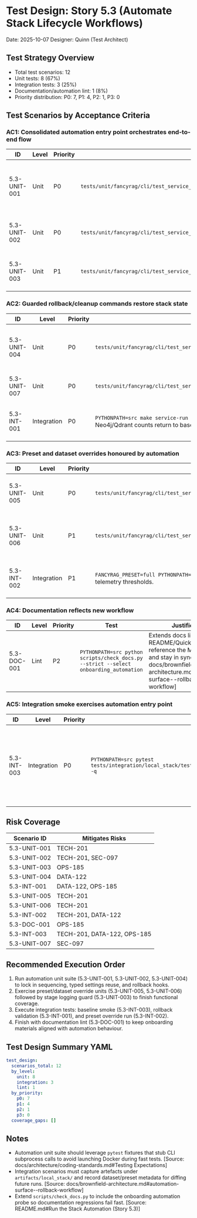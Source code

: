 # Test Design: Story 5.3 (Automate Stack Lifecycle Workflows)

Date: 2025-10-07
Designer: Quinn (Test Architect)

## Test Strategy Overview

- Total test scenarios: 12
- Unit tests: 8 (67%)
- Integration tests: 3 (25%)
- Documentation/automation lint: 1 (8%)
- Priority distribution: P0: 7, P1: 4, P2: 1, P3: 0

## Test Scenarios by Acceptance Criteria

### AC1: Consolidated automation entry point orchestrates end-to-end flow

| ID            | Level | Priority | Test | Justification |
| ------------- | ----- | -------- | ---- | ------------- |
| 5.3-UNIT-001  | Unit  | P0       | `tests/unit/fancyrag/cli/test_service_workflow.py::test_service_run_invokes_stages_in_order` | Verifies the Make/CLI wrapper calls bootstrap → ingest → export → evaluation → teardown exactly once, protecting sequencing. [Source: docs/brownfield-architecture.md#automation-surface--rollback-workflow] |
| 5.3-UNIT-002  | Unit  | P0       | `tests/unit/fancyrag/cli/test_service_workflow.py::test_service_run_uses_typed_settings_cache` | Ensures automation reuses `FancyRAGSettings` and does not rehydrate environment mid-run. [Source: docs/stories/5.2.centralise-typed-settings.md#dev-notes] |
| 5.3-UNIT-003  | Unit  | P1       | `tests/unit/fancyrag/cli/test_service_workflow.py::test_service_run_emits_stage_logs` | Confirms structured logging annotates each stage to aid operators. [Source: docs/architecture/overview.md#built-in-tool-playbook] |

### AC2: Guarded rollback/cleanup commands restore stack state

| ID            | Level       | Priority | Test | Justification |
| ------------- | ----------- | -------- | ---- | ------------- |
| 5.3-UNIT-004  | Unit        | P0       | `tests/unit/fancyrag/cli/test_service_workflow.py::test_service_rollback_invokes_cleanup` | Confirms rollback triggers Neo4j ingest cleanup, Qdrant deletion, and `--destroy-volumes` teardown. [Source: docs/brownfield-architecture.md#automation-surface--rollback-workflow] |
| 5.3-UNIT-007  | Unit        | P0       | `tests/unit/fancyrag/cli/test_service_workflow.py::test_stage_failure_sanitizes_summary` | Ensures StageFailure redacts secrets from automation logs/summaries. [Source: docs/architecture/coding-standards.md#Secrets Handling] |
| 5.3-INT-001   | Integration | P0       | `PYTHONPATH=src make service-run && make service-rollback` instrumentation asserts Neo4j/Qdrant counts return to baseline and QA artefacts persist. | End-to-end verification that cleanup restores environment without losing evidence. [Source: docs/architecture/projects/fancyrag-kg-build-refactor.md#4-data-flow] |

### AC3: Preset and dataset overrides honoured by automation

| ID            | Level | Priority | Test | Justification |
| ------------- | ----- | -------- | ---- | ------------- |
| 5.3-UNIT-005  | Unit  | P0       | `tests/unit/fancyrag/cli/test_service_workflow.py::test_service_run_applies_preset_env` | Ensures `FANCYRAG_PRESET` and CLI overrides map into `FancyRAGSettings`. [Source: docs/brownfield-architecture.md#configuration-presets--contracts] |
| 5.3-UNIT-006  | Unit  | P1       | `tests/unit/fancyrag/cli/test_service_workflow.py::test_service_run_custom_dataset_path` | Confirms dataset path overrides propagate to ingestion phase. [Source: docs/architecture/projects/fancyrag-kg-build-refactor.md#3-module-level-design] |
| 5.3-INT-002   | Integration | P1       | `FANCYRAG_PRESET=full PYTHONPATH=src make service-run` validating artefact diffs and telemetry thresholds. | Exercises non-default preset to ensure automation covers multiple profiles. [Source: docs/brownfield-architecture.md#configuration-presets--contracts] |

### AC4: Documentation reflects new workflow

| ID            | Level | Priority | Test | Justification |
| ------------- | ----- | -------- | ---- | ------------- |
| 5.3-DOC-001   | Lint  | P2       | `PYTHONPATH=src python scripts/check_docs.py --strict --select onboarding_automation` | Extends docs lint to verify README/Quickstart reference the Make targets and stay in sync. [Source: docs/brownfield-architecture.md#automation-surface--rollback-workflow] |

### AC5: Integration smoke exercises automation entry point

| ID            | Level       | Priority | Test | Justification |
| ------------- | ----------- | -------- | ---- | ------------- |
| 5.3-INT-003   | Integration | P0       | `PYTHONPATH=src pytest tests/integration/local_stack/test_minimal_path_smoke.py::test_service_run_smoke -q` | New smoke test path that invokes `make service-run` and validates QA/evaluation artefacts, satisfying CI parity. [Source: docs/prd.md#story-53-automate-stack-lifecycle-workflows] |

## Risk Coverage

| Scenario ID   | Mitigates Risks          |
| ------------- | ------------------------ |
| 5.3-UNIT-001  | TECH-201                |
| 5.3-UNIT-002  | TECH-201, SEC-097       |
| 5.3-UNIT-003  | OPS-185                 |
| 5.3-UNIT-004  | DATA-122                |
| 5.3-INT-001   | DATA-122, OPS-185       |
| 5.3-UNIT-005  | TECH-201                |
| 5.3-UNIT-006  | TECH-201                |
| 5.3-INT-002   | TECH-201, DATA-122      |
| 5.3-DOC-001   | OPS-185                 |
| 5.3-INT-003   | TECH-201, DATA-122, OPS-185 |
| 5.3-UNIT-007  | SEC-097                 |

## Recommended Execution Order

1. Run automation unit suite (5.3-UNIT-001, 5.3-UNIT-002, 5.3-UNIT-004) to lock in sequencing, typed settings reuse, and rollback hooks.
2. Exercise preset/dataset override units (5.3-UNIT-005, 5.3-UNIT-006) followed by stage logging guard (5.3-UNIT-003) to finish functional coverage.
3. Execute integration tests: baseline smoke (5.3-INT-003), rollback validation (5.3-INT-001), and preset override run (5.3-INT-002).
4. Finish with documentation lint (5.3-DOC-001) to keep onboarding materials aligned with automation behaviour.

## Test Design Summary YAML
```yaml
test_design:
  scenarios_total: 12
  by_level:
    unit: 8
    integration: 3
    lint: 1
  by_priority:
    p0: 7
    p1: 4
    p2: 1
    p3: 0
  coverage_gaps: []
```

## Notes

- Automation unit suite should leverage `pytest` fixtures that stub CLI subprocess calls to avoid launching Docker during fast tests. [Source: docs/architecture/coding-standards.md#Testing Expectations]
- Integration scenarios must capture artefacts under `artifacts/local_stack/` and record dataset/preset metadata for diffing future runs. [Source: docs/brownfield-architecture.md#automation-surface--rollback-workflow]
- Extend `scripts/check_docs.py` to include the onboarding automation probe so documentation regressions fail fast. [Source: README.md#Run the Stack Automation (Story 5.3)]
